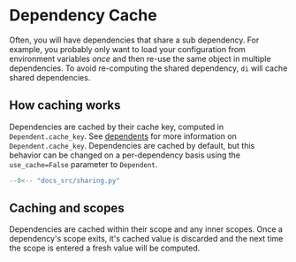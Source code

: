 # Dependency Cache

Often, you will have dependencies that share a sub dependency.
For example, you probably only want to load your configuration from environment variables *once* and then re-use the same object in multiple dependencies.
To avoid re-computing the shared dependency, `di` will cache shared dependencies.

## How caching works

Dependencies are cached by their cache key, computed in `Dependent.cache_key`.
See [dependents] for more information on `Dependent.cache_key`.
Dependencies are cached by default, but this behavior can be changed on a per-dependency basis using the `use_cache=False` parameter to `Dependent`.

```Python hl_lines="10-15"
--8<-- "docs_src/sharing.py"
```

## Caching and scopes

Dependencies are cached within their scope and any inner scopes.
Once a dependency's scope exits, it's cached value is discarded and the next time the scope is entered a fresh value will be computed.

[dependents]: dependents.md
